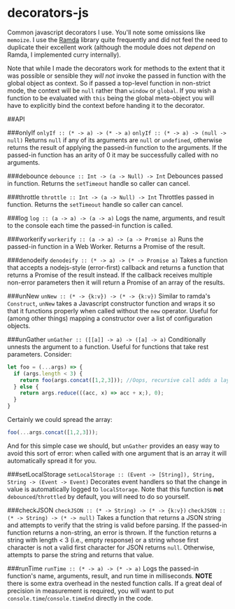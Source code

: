 # decorators-js
Common javascript decorators I use. You'll note some omissions like `memoize`. I use the
[Ramda](http://ramdajs.com/0.18.0/index.html) library quite frequently and did not feel the need to
duplicate their excellent work (although the module does not *depend* on Ramda, I implemented curry
internally).

Note that while I made the decorators work for methods to the extent that it was possible or
sensible they *will not* invoke the passed in function with the global object as context. So if
passed a top-level function in non-strict mode, the context will be `null` rather than `window` or
`global`. If you wish a function to be evaluated with `this` being the global meta-object you will
have to explicitly bind the context before handing it to the decorator.

##API

###onlyIf
  `onlyIf :: (* -> a) -> (* -> a)`
  `onlyIf :: (* -> a) -> (null -> null)`
  Returns `null` if any of its arguments are `null` or `undefined`, otherwise returns the result
  of applying the passed-in function to the arguments. If the passed-in function has an arity of
  0 it may be successfully called with no arguments.

###debounce
  `debounce :: Int -> (a -> Null) -> Int`
  Debounces passed in function. Returns the `setTimeout` handle so caller can cancel.

###throttle
  `throttle :: Int -> (a -> Null) -> Int`
  Throttles passed in function. Returns the `setTimeout` handle so caller can cancel.

###log
  `log :: (a -> a) -> (a -> a)`
  Logs the name, arguments, and result to the console each time the passed-in function is called.

###workerify
  `workerify :: (a -> a) -> (a -> Promise a)`
  Runs the passed-in function in a Web Worker. Returns a Promise of the result.

###denodeify
  `denodeify :: (* -> a) -> (* -> Promise a)`
  Takes a function that accepts a nodejs-style (error-first) callback and returns a function that
  returns a Promise of the result instead. If the callback receives multiple non-error parameters
  then it will return a Promise of an array of the results.

###unNew
  `unNew :: (* -> {k:v}) -> (* -> {k:v})`
  Similar to ramda's `Construct`, `unNew` takes a Javascript constructor function and wraps it so
  that it functions properly when called without the `new` operator. Useful for (among other things)
  mapping a constructor over a list of configuration objects.

###unGather
  `unGather :: ([[a]] -> a) -> ([a] -> a)`
  Conditionally unnests the argument to a function. Useful for functions that take rest parameters.
  Consider:
  ```javascript
  let foo = (...args) => {
    if (args.length < 3) {
      return foo(args.concat([1,2,3])); //Oops, recursive call adds a layer of nesting!
    } else {
      return args.reduce(((acc, x) => acc + x;), 0);
    }
  }
  ```
  Certainly we could spread the array:
  ```javascript
  foo(...args.concat([1,2,3]));
  ```
  And for this simple case we should, but `unGather` provides an easy way to avoid this sort of
  error: when called with one argument that is an array it will automatically spread it for you.

###setLocalStorage
  `setLocalStorage :: (Event -> [String]), String, String -> (Event -> Event)`
  Decorates event handlers so that the change in value is automatically logged to `localStorage`.
  Note that this function is **not** `debounced`/`throttled` by default, you will need to do so
  yourself.

###checkJSON
  `checkJSON :: (* -> String) -> (* -> {k:v})`
  `checkJSON :: (* -> String) -> (* -> null)`
  Takes a function that returns a JSON string and attempts to verify that the string is valid before
  parsing. If the passed-in function returns a non-string, an error is thrown. If the function
  returns a string with length < 3 (i.e., empty response) or a string whose first character is not
  a valid first character for JSON returns `null`. Otherwise, attempts to parse the string and
  returns that value.

###runTime
  `runTime :: (* -> a) -> (* -> a)`
  Logs the passed-in function's name, arguments, result, and run time in milliseconds. **NOTE**
  there is some extra overhead in the nested function calls. If a great deal of precision in
  measurement is required, you will want to put `console.time`/`console.timeEnd` directly in the
  code.
